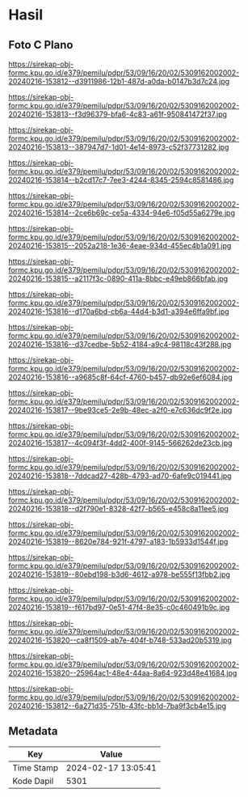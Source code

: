 # Hasil

## Foto C Plano

https://sirekap-obj-formc.kpu.go.id/e379/pemilu/pdpr/53/09/16/20/02/5309162002002-20240216-153812--d3911986-12b1-487d-a0da-b0147b3d7c24.jpg

https://sirekap-obj-formc.kpu.go.id/e379/pemilu/pdpr/53/09/16/20/02/5309162002002-20240216-153813--f3d96379-bfa6-4c83-a61f-950841472f37.jpg

https://sirekap-obj-formc.kpu.go.id/e379/pemilu/pdpr/53/09/16/20/02/5309162002002-20240216-153813--387947d7-1d01-4e14-8973-c52f37731282.jpg

https://sirekap-obj-formc.kpu.go.id/e379/pemilu/pdpr/53/09/16/20/02/5309162002002-20240216-153814--b2cd17c7-7ee3-4244-8345-2594c8581486.jpg

https://sirekap-obj-formc.kpu.go.id/e379/pemilu/pdpr/53/09/16/20/02/5309162002002-20240216-153814--2ce6b69c-ce5a-4334-94e6-f05d55a6279e.jpg

https://sirekap-obj-formc.kpu.go.id/e379/pemilu/pdpr/53/09/16/20/02/5309162002002-20240216-153815--2052a218-1e36-4eae-934d-455ec4b1a091.jpg

https://sirekap-obj-formc.kpu.go.id/e379/pemilu/pdpr/53/09/16/20/02/5309162002002-20240216-153815--a2117f3c-0890-411a-8bbc-e49eb866bfab.jpg

https://sirekap-obj-formc.kpu.go.id/e379/pemilu/pdpr/53/09/16/20/02/5309162002002-20240216-153816--d170a6bd-cb6a-44d4-b3d1-a394e6ffa9bf.jpg

https://sirekap-obj-formc.kpu.go.id/e379/pemilu/pdpr/53/09/16/20/02/5309162002002-20240216-153816--d37cedbe-5b52-4184-a9c4-98118c43f288.jpg

https://sirekap-obj-formc.kpu.go.id/e379/pemilu/pdpr/53/09/16/20/02/5309162002002-20240216-153816--a9685c8f-64cf-4760-b457-db92e6ef6084.jpg

https://sirekap-obj-formc.kpu.go.id/e379/pemilu/pdpr/53/09/16/20/02/5309162002002-20240216-153817--9be93ce5-2e9b-48ec-a2f0-e7c636dc9f2e.jpg

https://sirekap-obj-formc.kpu.go.id/e379/pemilu/pdpr/53/09/16/20/02/5309162002002-20240216-153817--4c094f3f-4dd2-400f-9145-566262de23cb.jpg

https://sirekap-obj-formc.kpu.go.id/e379/pemilu/pdpr/53/09/16/20/02/5309162002002-20240216-153818--7ddcad27-428b-4793-ad70-6afe9c019441.jpg

https://sirekap-obj-formc.kpu.go.id/e379/pemilu/pdpr/53/09/16/20/02/5309162002002-20240216-153818--d2f790e1-8328-42f7-b565-e458c8a11ee5.jpg

https://sirekap-obj-formc.kpu.go.id/e379/pemilu/pdpr/53/09/16/20/02/5309162002002-20240216-153819--8620e784-921f-4797-a183-1b5933d1544f.jpg

https://sirekap-obj-formc.kpu.go.id/e379/pemilu/pdpr/53/09/16/20/02/5309162002002-20240216-153819--80ebd198-b3d6-4612-a978-be555f13fbb2.jpg

https://sirekap-obj-formc.kpu.go.id/e379/pemilu/pdpr/53/09/16/20/02/5309162002002-20240216-153819--f617bd97-0e51-47f4-8e35-c0c460491b9c.jpg

https://sirekap-obj-formc.kpu.go.id/e379/pemilu/pdpr/53/09/16/20/02/5309162002002-20240216-153820--ca8f1509-ab7e-404f-b748-533ad20b5319.jpg

https://sirekap-obj-formc.kpu.go.id/e379/pemilu/pdpr/53/09/16/20/02/5309162002002-20240216-153820--25964ac1-48e4-44aa-8a64-923d48e41684.jpg

https://sirekap-obj-formc.kpu.go.id/e379/pemilu/pdpr/53/09/16/20/02/5309162002002-20240216-153812--6a271d35-751b-43fc-bb1d-7ba9f3cb4e15.jpg


## Metadata

| Key        | Value               |
| ---------- | ------------------- |
| Time Stamp | 2024-02-17 13:05:41 |
| Kode Dapil | 5301                |




